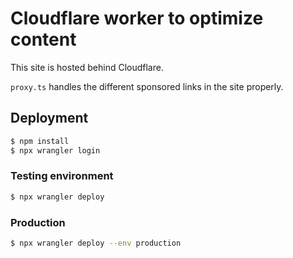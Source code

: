 # Cloudflare worker to optimize content
This site is hosted behind Cloudflare.

`proxy.ts` handles the different sponsored links in the site properly.

## Deployment

```bash
$ npm install
$ npx wrangler login
```

### Testing environment

```bash
$ npx wrangler deploy
```

### Production

```bash
$ npx wrangler deploy --env production
```
